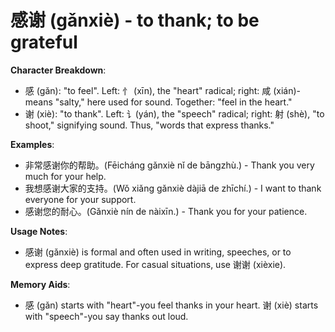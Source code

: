 # **感谢 (gǎnxiè) - to thank; to be grateful**

**Character Breakdown**:  
- 感 (gǎn): "to feel". Left: 忄 (xīn), the "heart" radical; right: 咸 (xián)-means "salty," here used for sound. Together: "feel in the heart."  
- 谢 (xiè): "to thank". Left: 讠(yán), the "speech" radical; right: 射 (shè), "to shoot," signifying sound. Thus, "words that express thanks."

**Examples**:  
- 非常感谢你的帮助。(Fēicháng gǎnxiè nǐ de bāngzhù.) - Thank you very much for your help.  
- 我想感谢大家的支持。(Wǒ xiǎng gǎnxiè dàjiā de zhīchí.) - I want to thank everyone for your support.  
- 感谢您的耐心。(Gǎnxiè nín de nàixīn.) - Thank you for your patience.

**Usage Notes**:  
- 感谢 (gǎnxiè) is formal and often used in writing, speeches, or to express deep gratitude. For casual situations, use 谢谢 (xièxie).

**Memory Aids**:  
- 感 (gǎn) starts with "heart"-you feel thanks in your heart. 谢 (xiè) starts with "speech"-you say thanks out loud.